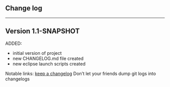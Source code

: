 ## Change log
----------------------

Version 1.1-SNAPSHOT
-------------

ADDED: 

- initial version of project
- new CHANGELOG.md file created
- new eclipse launch scripts created

Notable links:
[keep a changelog](http://keepachangelog.com/en/1.0.0/) Don’t let your friends dump git logs into changelogs

